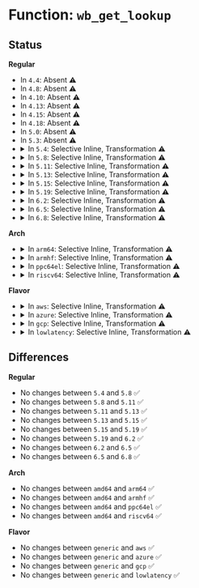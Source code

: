 # Function: <code>wb_get_lookup</code>

## Status
<b>Regular</b>
<ul>
<li>
In <code>4.4</code>: Absent ⚠️
</li>
<li>
In <code>4.8</code>: Absent ⚠️
</li>
<li>
In <code>4.10</code>: Absent ⚠️
</li>
<li>
In <code>4.13</code>: Absent ⚠️
</li>
<li>
In <code>4.15</code>: Absent ⚠️
</li>
<li>
In <code>4.18</code>: Absent ⚠️
</li>
<li>
In <code>5.0</code>: Absent ⚠️
</li>
<li>
In <code>5.3</code>: Absent ⚠️
</li>
<li>
<details>
<summary>In <code>5.4</code>: Selective Inline, Transformation ⚠️</summary>

```c
struct bdi_writeback *wb_get_lookup(struct backing_dev_info *bdi, struct cgroup_subsys_state *memcg_css);
```

**Collision:** Unique Global

**Inline:** Selective

**Transformation:** True

**Instances:**

```
In mm/backing-dev.c (ffffffff81249ca8)
Location: mm/backing-dev.c:644
Inline: True
Inline callers:
  - mm/backing-dev.c:wb_get_create
Direct callers:
  - mm/backing-dev.c:wb_get_create
  - fs/fs-writeback.c:cgroup_writeback_by_id
```
**Symbols:**

```
ffffffff81248c00-ffffffff81248cc8: wb_get_lookup.part.0 (STB_LOCAL)
ffffffff81249320-ffffffff8124933f: wb_get_lookup (STB_GLOBAL)
```
</details>
</li>
<li>
<details>
<summary>In <code>5.8</code>: Selective Inline, Transformation ⚠️</summary>

```c
struct bdi_writeback *wb_get_lookup(struct backing_dev_info *bdi, struct cgroup_subsys_state *memcg_css);
```

**Collision:** Unique Global

**Inline:** Selective

**Transformation:** True

**Instances:**

```
In mm/backing-dev.c (ffffffff81278339)
Location: mm/backing-dev.c:643
Inline: True
Inline callers:
  - mm/backing-dev.c:wb_get_create
Direct callers:
  - mm/backing-dev.c:wb_get_create
  - fs/fs-writeback.c:cgroup_writeback_by_id
```
**Symbols:**

```
ffffffff81276e10-ffffffff81276eda: wb_get_lookup.part.0 (STB_LOCAL)
ffffffff81277610-ffffffff8127762f: wb_get_lookup (STB_GLOBAL)
```
</details>
</li>
<li>
<details>
<summary>In <code>5.11</code>: Selective Inline, Transformation ⚠️</summary>

```c
struct bdi_writeback *wb_get_lookup(struct backing_dev_info *bdi, struct cgroup_subsys_state *memcg_css);
```

**Collision:** Unique Global

**Inline:** Selective

**Transformation:** True

**Instances:**

```
In mm/backing-dev.c (ffffffff81282ad9)
Location: mm/backing-dev.c:544
Inline: True
Inline callers:
  - mm/backing-dev.c:wb_get_create
Direct callers:
  - mm/backing-dev.c:wb_get_create
  - fs/fs-writeback.c:cgroup_writeback_by_id
```
**Symbols:**

```
ffffffff812816d0-ffffffff812817c2: wb_get_lookup.part.0 (STB_LOCAL)
ffffffff81281cc0-ffffffff81281cdf: wb_get_lookup (STB_GLOBAL)
```
</details>
</li>
<li>
<details>
<summary>In <code>5.13</code>: Selective Inline, Transformation ⚠️</summary>

```c
struct bdi_writeback *wb_get_lookup(struct backing_dev_info *bdi, struct cgroup_subsys_state *memcg_css);
```

**Collision:** Unique Global

**Inline:** Selective

**Transformation:** True

**Instances:**

```
In mm/backing-dev.c (ffffffff81287c09)
Location: mm/backing-dev.c:543
Inline: True
Inline callers:
  - mm/backing-dev.c:wb_get_create
Direct callers:
  - mm/backing-dev.c:wb_get_create
  - fs/fs-writeback.c:cgroup_writeback_by_id
```
**Symbols:**

```
ffffffff81286580-ffffffff81286672: wb_get_lookup.part.0 (STB_LOCAL)
ffffffff81286c80-ffffffff81286c9f: wb_get_lookup (STB_GLOBAL)
```
</details>
</li>
<li>
<details>
<summary>In <code>5.15</code>: Selective Inline, Transformation ⚠️</summary>

```c
struct bdi_writeback *wb_get_lookup(struct backing_dev_info *bdi, struct cgroup_subsys_state *memcg_css);
```

**Collision:** Unique Global

**Inline:** Selective

**Transformation:** True

**Instances:**

```
In mm/backing-dev.c (ffffffff812c73a9)
Location: mm/backing-dev.c:566
Inline: True
Inline callers:
  - mm/backing-dev.c:wb_get_create
Direct callers:
  - mm/backing-dev.c:wb_get_create
  - fs/fs-writeback.c:cgroup_writeback_by_id
```
**Symbols:**

```
ffffffff812c5900-ffffffff812c59f2: wb_get_lookup.part.0 (STB_LOCAL)
ffffffff812c6210-ffffffff812c622f: wb_get_lookup (STB_GLOBAL)
```
</details>
</li>
<li>
<details>
<summary>In <code>5.19</code>: Selective Inline, Transformation ⚠️</summary>

```c
struct bdi_writeback *wb_get_lookup(struct backing_dev_info *bdi, struct cgroup_subsys_state *memcg_css);
```

**Collision:** Unique Global

**Inline:** Selective

**Transformation:** True

**Instances:**

```
In mm/backing-dev.c (ffffffff8132404a)
Location: mm/backing-dev.c:555
Inline: True
Inline callers:
  - mm/backing-dev.c:wb_get_create
Direct callers:
  - mm/backing-dev.c:wb_get_create
  - fs/fs-writeback.c:cgroup_writeback_by_id
```
**Symbols:**

```
ffffffff81323e10-ffffffff81323f25: wb_get_lookup.part.0 (STB_LOCAL)
ffffffff81323fc0-ffffffff81323fef: wb_get_lookup (STB_GLOBAL)
```
</details>
</li>
<li>
<details>
<summary>In <code>6.2</code>: Selective Inline, Transformation ⚠️</summary>

```c
struct bdi_writeback *wb_get_lookup(struct backing_dev_info *bdi, struct cgroup_subsys_state *memcg_css);
```

**Collision:** Unique Global

**Inline:** Selective

**Transformation:** True

**Instances:**

```
In mm/backing-dev.c (ffffffff8139891a)
Location: mm/backing-dev.c:682
Inline: True
Inline callers:
  - mm/backing-dev.c:wb_get_create
Direct callers:
  - mm/backing-dev.c:wb_get_create
  - fs/fs-writeback.c:cgroup_writeback_by_id
```
**Symbols:**

```
ffffffff813984a0-ffffffff813985b5: wb_get_lookup.part.0 (STB_LOCAL)
ffffffff81398880-ffffffff813988af: wb_get_lookup (STB_GLOBAL)
```
</details>
</li>
<li>
<details>
<summary>In <code>6.5</code>: Selective Inline, Transformation ⚠️</summary>

```c
struct bdi_writeback *wb_get_lookup(struct backing_dev_info *bdi, struct cgroup_subsys_state *memcg_css);
```

**Collision:** Unique Global

**Inline:** Selective

**Transformation:** True

**Instances:**

```
In mm/backing-dev.c (ffffffff813cb87a)
Location: mm/backing-dev.c:695
Inline: True
Inline callers:
  - mm/backing-dev.c:wb_get_create
Direct callers:
  - mm/backing-dev.c:wb_get_create
  - fs/fs-writeback.c:cgroup_writeback_by_id
```
**Symbols:**

```
ffffffff813cb420-ffffffff813cb523: wb_get_lookup.part.0 (STB_LOCAL)
ffffffff813cb7e0-ffffffff813cb80f: wb_get_lookup (STB_GLOBAL)
```
</details>
</li>
<li>
<details>
<summary>In <code>6.8</code>: Selective Inline, Transformation ⚠️</summary>

```c
struct bdi_writeback *wb_get_lookup(struct backing_dev_info *bdi, struct cgroup_subsys_state *memcg_css);
```

**Collision:** Unique Global

**Inline:** Selective

**Transformation:** True

**Instances:**

```
In mm/backing-dev.c (ffffffff813f61ab)
Location: mm/backing-dev.c:693
Inline: True
Inline callers:
  - mm/backing-dev.c:wb_get_create
Direct callers:
  - mm/backing-dev.c:wb_get_create
  - fs/fs-writeback.c:cgroup_writeback_by_id
```
**Symbols:**

```
ffffffff813f5f70-ffffffff813f6073: wb_get_lookup.part.0 (STB_LOCAL)
ffffffff813f6130-ffffffff813f615f: wb_get_lookup (STB_GLOBAL)
```
</details>
</li>
</ul>
<b>Arch</b>
<ul>
<li>
<details>
<summary>In <code>arm64</code>: Selective Inline, Transformation ⚠️</summary>

```c
struct bdi_writeback *wb_get_lookup(struct backing_dev_info *bdi, struct cgroup_subsys_state *memcg_css);
```

**Collision:** Unique Global

**Inline:** Selective

**Transformation:** True

**Instances:**

```
In mm/backing-dev.c (ffff8000102df424)
Location: mm/backing-dev.c:644
Inline: True
Inline callers:
  - mm/backing-dev.c:wb_get_create
Direct callers:
  - mm/backing-dev.c:wb_get_create
  - fs/fs-writeback.c:cgroup_writeback_by_id
```
**Symbols:**

```
ffff8000102de3d0-ffff8000102de544: wb_get_lookup.part.0 (STB_LOCAL)
ffff8000102de8a8-ffff8000102de8f4: wb_get_lookup (STB_GLOBAL)
```
</details>
</li>
<li>
<details>
<summary>In <code>armhf</code>: Selective Inline, Transformation ⚠️</summary>

```c
struct bdi_writeback *wb_get_lookup(struct backing_dev_info *bdi, struct cgroup_subsys_state *memcg_css);
```

**Collision:** Unique Global

**Inline:** Selective

**Transformation:** True

**Instances:**

```
In mm/backing-dev.c (c05042b8)
Location: mm/backing-dev.c:644
Inline: True
Inline callers:
  - mm/backing-dev.c:wb_get_create
Direct callers:
  - mm/backing-dev.c:wb_get_create
  - fs/fs-writeback.c:cgroup_writeback_by_id
```
**Symbols:**

```
c050360c-c050375c: wb_get_lookup.part.0 (STB_LOCAL)
c05039b8-c05039e8: wb_get_lookup (STB_GLOBAL)
```
</details>
</li>
<li>
<details>
<summary>In <code>ppc64el</code>: Selective Inline, Transformation ⚠️</summary>

```c
struct bdi_writeback *wb_get_lookup(struct backing_dev_info *bdi, struct cgroup_subsys_state *memcg_css);
```

**Collision:** Unique Global

**Inline:** Selective

**Transformation:** True

**Instances:**

```
In mm/backing-dev.c (c00000000039efa0)
Location: mm/backing-dev.c:644
Inline: True
Inline callers:
  - mm/backing-dev.c:wb_get_create
Direct callers:
  - mm/backing-dev.c:wb_get_create
  - fs/fs-writeback.c:cgroup_writeback_by_id
```
**Symbols:**

```
c00000000039d6f0-c00000000039d8a0: wb_get_lookup.part.0 (STB_LOCAL)
c00000000039e1e0-c00000000039e208: wb_get_lookup (STB_GLOBAL)
```
</details>
</li>
<li>
<details>
<summary>In <code>riscv64</code>: Selective Inline, Transformation ⚠️</summary>

```c
struct bdi_writeback *wb_get_lookup(struct backing_dev_info *bdi, struct cgroup_subsys_state *memcg_css);
```

**Collision:** Unique Global

**Inline:** Selective

**Transformation:** True

**Instances:**

```
In mm/backing-dev.c (ffffffe0001f7224)
Location: mm/backing-dev.c:644
Inline: True
Inline callers:
  - mm/backing-dev.c:wb_get_create
Direct callers:
  - mm/backing-dev.c:wb_get_create
  - fs/fs-writeback.c:cgroup_writeback_by_id
```
**Symbols:**

```
ffffffe0001f610a-ffffffe0001f621c: wb_get_lookup.part.0 (STB_LOCAL)
ffffffe0001f686c-ffffffe0001f68a8: wb_get_lookup (STB_GLOBAL)
```
</details>
</li>
</ul>
<b>Flavor</b>
<ul>
<li>
<details>
<summary>In <code>aws</code>: Selective Inline, Transformation ⚠️</summary>

```c
struct bdi_writeback *wb_get_lookup(struct backing_dev_info *bdi, struct cgroup_subsys_state *memcg_css);
```

**Collision:** Unique Global

**Inline:** Selective

**Transformation:** True

**Instances:**

```
In mm/backing-dev.c (ffffffff812422f8)
Location: mm/backing-dev.c:644
Inline: True
Inline callers:
  - mm/backing-dev.c:wb_get_create
Direct callers:
  - mm/backing-dev.c:wb_get_create
  - fs/fs-writeback.c:cgroup_writeback_by_id
```
**Symbols:**

```
ffffffff81241250-ffffffff81241318: wb_get_lookup.part.0 (STB_LOCAL)
ffffffff81241970-ffffffff8124198f: wb_get_lookup (STB_GLOBAL)
```
</details>
</li>
<li>
<details>
<summary>In <code>azure</code>: Selective Inline, Transformation ⚠️</summary>

```c
struct bdi_writeback *wb_get_lookup(struct backing_dev_info *bdi, struct cgroup_subsys_state *memcg_css);
```

**Collision:** Unique Global

**Inline:** Selective

**Transformation:** True

**Instances:**

```
In mm/backing-dev.c (ffffffff812352c8)
Location: mm/backing-dev.c:644
Inline: True
Inline callers:
  - mm/backing-dev.c:wb_get_create
Direct callers:
  - mm/backing-dev.c:wb_get_create
  - fs/fs-writeback.c:cgroup_writeback_by_id
```
**Symbols:**

```
ffffffff81234250-ffffffff81234318: wb_get_lookup.part.0 (STB_LOCAL)
ffffffff81234960-ffffffff8123497f: wb_get_lookup (STB_GLOBAL)
```
</details>
</li>
<li>
<details>
<summary>In <code>gcp</code>: Selective Inline, Transformation ⚠️</summary>

```c
struct bdi_writeback *wb_get_lookup(struct backing_dev_info *bdi, struct cgroup_subsys_state *memcg_css);
```

**Collision:** Unique Global

**Inline:** Selective

**Transformation:** True

**Instances:**

```
In mm/backing-dev.c (ffffffff81240098)
Location: mm/backing-dev.c:644
Inline: True
Inline callers:
  - mm/backing-dev.c:wb_get_create
Direct callers:
  - mm/backing-dev.c:wb_get_create
  - fs/fs-writeback.c:cgroup_writeback_by_id
```
**Symbols:**

```
ffffffff8123eff0-ffffffff8123f0b8: wb_get_lookup.part.0 (STB_LOCAL)
ffffffff8123f710-ffffffff8123f72f: wb_get_lookup (STB_GLOBAL)
```
</details>
</li>
<li>
<details>
<summary>In <code>lowlatency</code>: Selective Inline, Transformation ⚠️</summary>

```c
struct bdi_writeback *wb_get_lookup(struct backing_dev_info *bdi, struct cgroup_subsys_state *memcg_css);
```

**Collision:** Unique Global

**Inline:** Selective

**Transformation:** True

**Instances:**

```
In mm/backing-dev.c (ffffffff8124f7e9)
Location: mm/backing-dev.c:644
Inline: True
Inline callers:
  - mm/backing-dev.c:wb_get_create
Direct callers:
  - mm/backing-dev.c:wb_get_create
  - fs/fs-writeback.c:cgroup_writeback_by_id
```
**Symbols:**

```
ffffffff8124eaf0-ffffffff8124ebf3: wb_get_lookup.part.0 (STB_LOCAL)
ffffffff8124ee90-ffffffff8124eeaf: wb_get_lookup (STB_GLOBAL)
```
</details>
</li>
</ul>

## Differences
<b>Regular</b>
<ul>
<li>
No changes between <code>5.4</code> and <code>5.8</code> ✅
</li>
<li>
No changes between <code>5.8</code> and <code>5.11</code> ✅
</li>
<li>
No changes between <code>5.11</code> and <code>5.13</code> ✅
</li>
<li>
No changes between <code>5.13</code> and <code>5.15</code> ✅
</li>
<li>
No changes between <code>5.15</code> and <code>5.19</code> ✅
</li>
<li>
No changes between <code>5.19</code> and <code>6.2</code> ✅
</li>
<li>
No changes between <code>6.2</code> and <code>6.5</code> ✅
</li>
<li>
No changes between <code>6.5</code> and <code>6.8</code> ✅
</li>
</ul>
<b>Arch</b>
<ul>
<li>
No changes between <code>amd64</code> and <code>arm64</code> ✅
</li>
<li>
No changes between <code>amd64</code> and <code>armhf</code> ✅
</li>
<li>
No changes between <code>amd64</code> and <code>ppc64el</code> ✅
</li>
<li>
No changes between <code>amd64</code> and <code>riscv64</code> ✅
</li>
</ul>
<b>Flavor</b>
<ul>
<li>
No changes between <code>generic</code> and <code>aws</code> ✅
</li>
<li>
No changes between <code>generic</code> and <code>azure</code> ✅
</li>
<li>
No changes between <code>generic</code> and <code>gcp</code> ✅
</li>
<li>
No changes between <code>generic</code> and <code>lowlatency</code> ✅
</li>
</ul>
